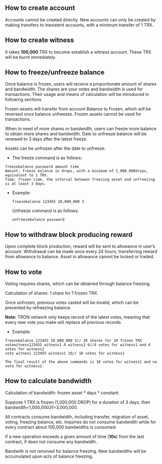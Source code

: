 ## How to create account

Accounts cannot be created directly. New accounts can only be created by making transfers to inexistent accounts, with a minimum transfer of 1 TRX.

## How to create witness 

It takes **100,000** TRX to become establish a witness account. These TRX will be burnt immediately.

## How to freeze/unfreeze balance

Once balance is frozen, users will receive a proportionate amount of shares and bandwidth. The shares are your votes and bandwidth is used for transactions. Their usage and means of calculation will be introduced in following sections.

Frozen assets will transfer from account Balance to Frozen, which will be reversed once balance unfreezes. Frozen assets cannot be used for transactions.

When in need of more shares or bandwidth, users can freeze more balance to obtain more shares and bandwidth. Date to unfreeze balance will be renewed to 3 days after the latest freeze.

Assets can be unfrozen after the date to unfreeze.

+ The freeze command is as follows:
 
```
freezebalance password amount time
Amount: freeze balance in drops, with a minimum of 1_000_000drops, equivalent to 1 TRX.
Time: frozen time, the interval between freezing asset and unfreezing is at least 3 days. 
```

+ Example:

    `freezebalance 123455 10,000,000 3`

    Unfreeze command is as follows:

    `unfreezebalance password`

## How to withdraw block producing reward

Upon complete block production, reward will be sent to allowance in user’s account. Withdrawal can be made once every 24 hours, transferring reward from allowance to balance. Asset in allowance cannot be locked or traded.

## How to vote

Voting requires shares, which can be obtained through balance freezing.

Calculation of shares: 1 share for 1 frozen TRX.   

Once unfrozen, previous votes casted will be invalid, which can be prevented by refreezing balance.

**Note:** TRON network only keeps record of the latest votes, meaning that every new vote you make will replace all previous records.

+ Example:

```
freezebalance 123455 10_000_000 3// 10 shares for 10 frozen TRX
votewitness123455 witness1 4 witness2 6//4 votes for witness1 and 6 votes for witness2
vote witness 123455 witness1 10// 10 votes for witness1

The final result of the above commands is 10 votes for witness1 and no vote for witness2.
```

## How to calculate bandwidth

Calculation of bandwidth: frozen asset * days * constant. 

Suppose 1 TRX is frozen (1,000,000 DROP) for a duration of 3 days, then bandwidth=1,000,000*3*1=3,000,000. 

All contracts consume bandwidth, including transfer, migration of asset, voting, freezing balance, etc. Inquiries do not consume bandwidth while for every contract about 100,000 bandwidths is consumed.

If a new operation exceeds a given amount of time (**10s**) from the last contract, if does not consume any bandwidth.  

Bandwith is not removed for balance freezing. New bandwidths will be accumulated upon acts of balance freezing.
